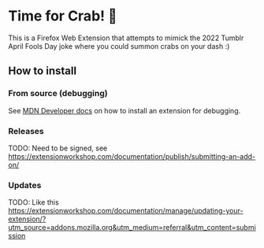 # Time for Crab! 🦀

This is a Firefox Web Extension that attempts to mimick the 2022 Tumblr April Fools Day joke
where you could summon crabs on your dash :)

## How to install

### From source (debugging)

See [MDN Developer docs](https://developer.mozilla.org/en-US/docs/Mozilla/Add-ons/WebExtensions/Your_first_WebExtension#installing)
on how to install an extension for debugging.

### Releases

TODO: Need to be signed, see https://extensionworkshop.com/documentation/publish/submitting-an-add-on/

### Updates

TODO: Like this https://extensionworkshop.com/documentation/manage/updating-your-extension/?utm_source=addons.mozilla.org&utm_medium=referral&utm_content=submission